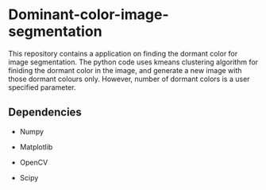 # Dominant-color-image-segmentation

This repository contains a application on finding the dormant color for image segmentation. The python code uses kmeans clustering algorithm for finiding the dormant color in the image, and generate a new image with those dormant colours only. However, number of dormant colors is a user specified parameter.

## Dependencies
 - Numpy
 
 - Matplotlib
 
 - OpenCV
 
 - Scipy
  
